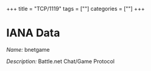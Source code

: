 +++
title = "TCP/1119"
tags = [""]
categories = [""]
+++

# IANA Data

_Name:_ bnetgame

_Description:_ Battle.net Chat/Game Protocol

